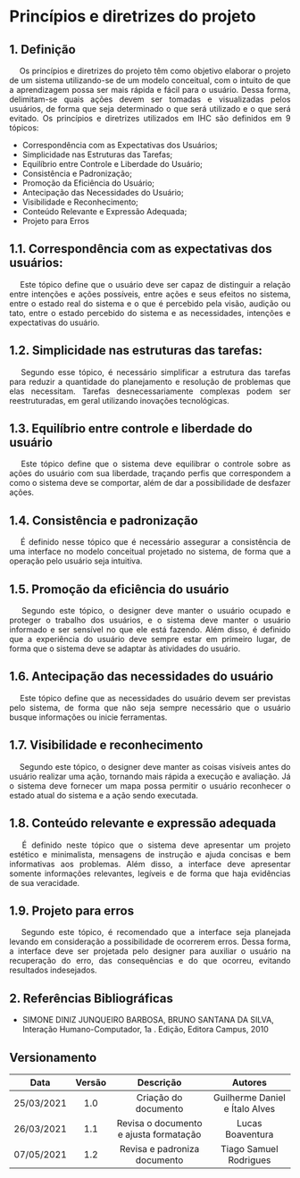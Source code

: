 # Princípios e diretrizes do projeto

## 1. Definição

<p align='justify'> &emsp; Os princípios e diretrizes do projeto têm como objetivo elaborar o projeto de um sistema utilizando-se de um modelo conceitual, com o intuito de que a aprendizagem possa ser mais rápida e fácil para o usuário. Dessa forma, delimitam-se quais ações devem ser tomadas e visualizadas pelos usuários, de forma que seja determinado o que será utilizado e o que será evitado. Os princípios e diretrizes utilizados em IHC são definidos em 9 tópicos:</p>

- Correspondência com as Expectativas dos Usuários;
- Simplicidade nas Estruturas das Tarefas;
- Equilíbrio entre Controle e Liberdade do Usuário;
- Consistência e Padronização;
- Promoção da Eficiência do Usuário;
- Antecipação das Necessidades do Usuário;
- Visibilidade e Reconhecimento;
- Conteúdo Relevante e Expressão Adequada;
- Projeto para Erros

## 1.1. Correspondência com as expectativas dos usuários:

<p align='justify'> &emsp; Este tópico define que o usuário deve ser capaz de distinguir a relação entre intenções e ações possíveis, entre ações e seus efeitos no sistema, entre o estado real do sistema e o que é percebido pela visão, audição ou tato, entre o estado percebido do sistema e as necessidades, intenções e expectativas do usuário.</p>

## 1.2. Simplicidade nas estruturas das tarefas:

<p align='justify'> &emsp; Segundo esse tópico, é necessário simplificar a estrutura das tarefas para reduzir a quantidade do planejamento e resolução de problemas que elas necessitam. Tarefas desnecessariamente complexas podem ser reestruturadas, em geral utilizando inovações tecnológicas.</p>

## 1.3. Equilíbrio entre controle e liberdade do usuário

<p align='justify'> &emsp; Este tópico define que o sistema deve equilibrar o controle sobre as ações do usuário com sua liberdade, traçando perfis que correspondem a como o sistema deve se comportar, além de dar a possibilidade de desfazer ações.</p>

## 1.4. Consistência e padronização

<p align='justify'> &emsp; É definido nesse tópico que é necessário assegurar a consistência de uma interface no modelo conceitual projetado no sistema, de forma que a operação pelo usuário seja intuitiva.</p>

## 1.5. Promoção da eficiência do usuário

<p align='justify'> &emsp; Segundo este tópico, o designer deve manter o usuário ocupado e proteger o trabalho dos usuários, e o sistema deve manter o usuário informado e ser sensível no que ele está fazendo. Além disso, é definido que a experiência do usuário deve sempre estar em primeiro lugar, de forma que o sistema deve se adaptar às atividades do usuário.</p>

## 1.6. Antecipação das necessidades do usuário

<p align='justify'> &emsp; Este tópico define que as necessidades do usuário devem ser previstas pelo sistema, de forma que não seja sempre necessário que o usuário busque informações ou inicie ferramentas.</p>

## 1.7. Visibilidade e reconhecimento

<p align='justify'> &emsp; Segundo este tópico, o designer deve manter as coisas visíveis antes do usuário realizar uma ação, tornando mais rápida a execução e avaliação. Já o sistema deve fornecer um mapa possa permitir o usuário reconhecer o estado atual do sistema e a ação sendo executada.</p>

## 1.8. Conteúdo relevante e expressão adequada

<p align='justify'> &emsp; É definido neste tópico que o sistema deve apresentar um projeto estético e minimalista, mensagens de instrução e ajuda concisas e bem informativas aos problemas. Além disso, a interface deve apresentar somente informações relevantes, legíveis e de forma que haja evidências de sua veracidade.</p>

## 1.9. Projeto para erros

<p align='justify'> &emsp; Segundo este tópico, é recomendado que a interface seja planejada levando em consideração a possibilidade de ocorrerem erros. Dessa forma, a interface deve ser projetada pelo designer para auxiliar o usuário na recuperação do erro, das consequências e do que ocorreu, evitando resultados indesejados.</p>

## 2. Referências Bibliográficas

- SIMONE DINIZ JUNQUEIRO BARBOSA, BRUNO SANTANA DA SILVA, Interação Humano-Computador, 1a . Edição, Editora Campus, 2010

## Versionamento

|    Data    | Versão |      Descrição       |            Autores             |
| :--------: | :----: | :------------------: | :----------------------------: |
| 25/03/2021 |  1.0   | Criação do documento | Guilherme Daniel e Ítalo Alves |
| 26/03/2021 |  1.1   | Revisa o documento e ajusta formatação | Lucas Boaventura |
| 07/05/2021 |  1.2   | Revisa e padroniza documento | Tiago Samuel Rodrigues |
